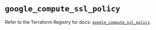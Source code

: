 # `google_compute_ssl_policy`

Refer to the Terraform Registry for docs: [`google_compute_ssl_policy`](https://registry.terraform.io/providers/hashicorp/google-beta/6.34.0/docs/resources/google_compute_ssl_policy).
